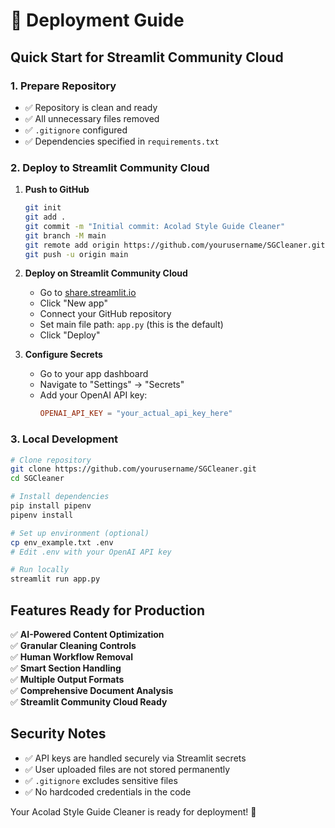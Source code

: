 # 🚀 Deployment Guide

## Quick Start for Streamlit Community Cloud

### 1. Prepare Repository

- ✅ Repository is clean and ready
- ✅ All unnecessary files removed
- ✅ `.gitignore` configured
- ✅ Dependencies specified in `requirements.txt`

### 2. Deploy to Streamlit Community Cloud

1. **Push to GitHub**

   ```bash
   git init
   git add .
   git commit -m "Initial commit: Acolad Style Guide Cleaner"
   git branch -M main
   git remote add origin https://github.com/yourusername/SGCleaner.git
   git push -u origin main
   ```

2. **Deploy on Streamlit Community Cloud**

   - Go to [share.streamlit.io](https://share.streamlit.io/)
   - Click "New app"
   - Connect your GitHub repository
   - Set main file path: `app.py` (this is the default)
   - Click "Deploy"

3. **Configure Secrets**
   - Go to your app dashboard
   - Navigate to "Settings" → "Secrets"
   - Add your OpenAI API key:
     ```toml
     OPENAI_API_KEY = "your_actual_api_key_here"
     ```

### 3. Local Development

```bash
# Clone repository
git clone https://github.com/yourusername/SGCleaner.git
cd SGCleaner

# Install dependencies
pip install pipenv
pipenv install

# Set up environment (optional)
cp env_example.txt .env
# Edit .env with your OpenAI API key

# Run locally
streamlit run app.py
```

## Features Ready for Production

✅ **AI-Powered Content Optimization**  
✅ **Granular Cleaning Controls**  
✅ **Human Workflow Removal**  
✅ **Smart Section Handling**  
✅ **Multiple Output Formats**  
✅ **Comprehensive Document Analysis**  
✅ **Streamlit Community Cloud Ready**

## Security Notes

- ✅ API keys are handled securely via Streamlit secrets
- ✅ User uploaded files are not stored permanently
- ✅ `.gitignore` excludes sensitive files
- ✅ No hardcoded credentials in the code

Your Acolad Style Guide Cleaner is ready for deployment! 🎉
